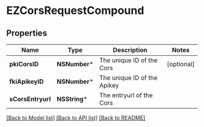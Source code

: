# EZCorsRequestCompound

## Properties
Name | Type | Description | Notes
------------ | ------------- | ------------- | -------------
**pkiCorsID** | **NSNumber*** | The unique ID of the Cors | [optional] 
**fkiApikeyID** | **NSNumber*** | The unique ID of the Apikey | 
**sCorsEntryurl** | **NSString*** | The entryurl of the Cors | 

[[Back to Model list]](../README.md#documentation-for-models) [[Back to API list]](../README.md#documentation-for-api-endpoints) [[Back to README]](../README.md)


